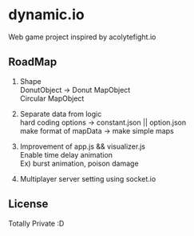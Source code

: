 # dynamic.io
Web game project inspired by acolytefight.io

## RoadMap
1. Shape  
DonutObject -> Donut MapObject  
Circular MapObject  

2. Separate data from logic  
hard coding options -> constant.json || option.json  
make format of mapData -> make simple maps

3. Improvement of app.js && visualizer.js  
Enable time delay animation  
Ex) burst animation, poison damage

4. Multiplayer
server setting using socket.io

## License
Totally Private :D